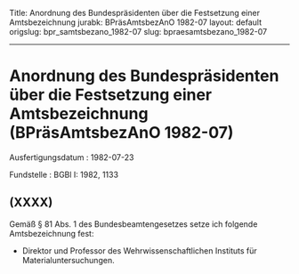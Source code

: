 Title: Anordnung des Bundespräsidenten über die Festsetzung einer Amtsbezeichnung
jurabk: BPräsAmtsbezAnO 1982-07
layout: default
origslug: bpr_samtsbezano_1982-07
slug: bpraesamtsbezano_1982-07

---

# Anordnung des Bundespräsidenten über die Festsetzung einer Amtsbezeichnung (BPräsAmtsbezAnO 1982-07)

Ausfertigungsdatum
:   1982-07-23

Fundstelle
:   BGBl I: 1982, 1133



## (XXXX)

Gemäß § 81 Abs. 1 des Bundesbeamtengesetzes setze ich folgende
Amtsbezeichnung fest:

*   Direktor und Professor des Wehrwissenschaftlichen Instituts für
    Materialuntersuchungen.




